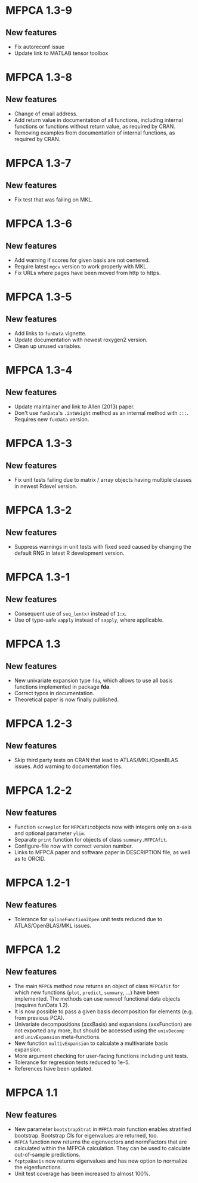 # MFPCA 1.3-9

## New features
* Fix autoreconf issue
* Update link to MATLAB tensor toolbox

# MFPCA 1.3-8

## New features
* Change of email address.
* Add return value in documentation of all functions, including internal functions or functions without return value, as required by CRAN.
* Removing examples from documentation of internal functions, as required by CRAN.

# MFPCA 1.3-7

## New features
* Fix test that was failing on MKL.

# MFPCA 1.3-6

## New features
* Add warning if scores for given basis are not centered.
* Require latest `mgcv` version to work properly with MKL.
* Fix URLs where pages have been moved from http to https.

# MFPCA 1.3-5

## New features
* Add links to `funData` vignette.
* Update documentation with newest roxygen2 version.
* Clean up unused variables.

# MFPCA 1.3-4

## New features
* Update maintainer and link to Allen (2013) paper.
* Don't use `funData`'s `.intWeight` method as an internal method with `:::`. Requires new `funData` version.


# MFPCA 1.3-3

## New features
* Fix unit tests failing due to matrix / array objects having multiple classes in newest Rdevel version.

# MFPCA 1.3-2

## New features
* Suppress warnings in unit tests with fixed seed caused by changing the default RNG in latest R development version.


# MFPCA 1.3-1

## New features
* Consequent use of `seq_len(x)` instead of `1:x`.
* Use of type-safe `vapply` instead of `sapply`, where applicable.


# MFPCA 1.3

## New features
* New univariate expansion type `fda`, which allows to use all basis functions implemented in package **fda**.
* Correct typos in documentation.
* Theoretical paper is now finally published.


# MFPCA 1.2-3

## New features
* Skip third party tests on CRAN that lead to ATLAS/MKL/OpenBLAS issues. Add warning to documentation files.


# MFPCA 1.2-2

## New features
* Function `screeplot` for `MFPCAfit`objects now with integers only on x-axis and optional parameter `ylim`.
* Separate `print` function for objects of class `summary.MFPCAfit`.
* Configure-file now with correct version number.
* Links to MFPCA paper and software paper in DESCRIPTION file, as well as to ORCID.


# MFPCA 1.2-1

## New features
* Tolerance for `splineFunction2Dpen` unit tests reduced due to ATLAS/OpenBLAS/MKL issues.


# MFPCA 1.2

## New features
* The main `MFPCA` method now returns an object of class `MFPCAfit` for which new functions (`plot`, `predict`, `summary`, ...) have been implemented. The methods can use `names`of functional data objects (requires funData 1.2).
* It is now possible to pass a given basis decomposition for elements (e.g. from previous PCA).
* Univariate decompositions (xxxBasis) and expansions (xxxFunction) are not exported any more, but should be accessed using the `univDecomp` and `univExpansion` meta-functions.
* New function `multivExpansion` to calculate a multivariate basis expansion.
* More argument checking for user-facing functions including unit tests.
* Tolerance for regression tests reduced to 1e-5.
* References have been updated.


# MFPCA 1.1

## New features
* New parameter `bootstrapStrat` in `MFPCA` main function enables stratified bootstrap. Bootstrap CIs for eigenvalues are returned, too.
* `MFPCA` function now returns the eigenvectors and normFactors that are calculated within the MFPCA calculation. They can be used to calculate out-of-sample predictions.
* `fcptpaBasis` now returns eigenvalues and has new option to normalize the eigenfunctions.
* Unit test coverage has been increased to almost 100%.